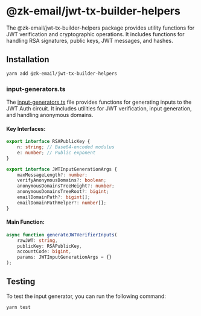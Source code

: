# @zk-email/jwt-tx-builder-helpers

The @zk-email/jwt-tx-builder-helpers package provides utility functions for JWT verification and cryptographic operations. It includes functions for handling RSA signatures, public keys, JWT messages, and hashes.

## Installation

```bash
yarn add @zk-email/jwt-tx-builder-helpers
```

### input-generators.ts

The [input-generators.ts](./src/input-generators.ts) file provides functions for generating inputs to the JWT Auth circuit. It includes utilities for JWT verification, input generation, and handling anonymous domains.

#### Key Interfaces:

```typescript
export interface RSAPublicKey {
    n: string; // Base64-encoded modulus
    e: number; // Public exponent
}

export interface JWTInputGenerationArgs {
    maxMessageLength?: number;
    verifyAnonymousDomains?: boolean;
    anonymousDomainsTreeHeight?: number;
    anonymousDomainsTreeRoot?: bigint;
    emailDomainPath?: bigint[];
    emailDomainPathHelper?: number[];
}
```

#### Main Function:

```typescript
async function generateJWTVerifierInputs(
    rawJWT: string,
    publicKey: RSAPublicKey,
    accountCode: bigint,
    params: JWTInputGenerationArgs = {}
);
```

## Testing

To test the input generator, you can run the following command:

```bash
yarn test
```
